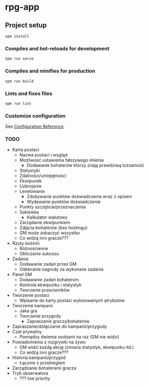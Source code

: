 # rpg-app

## Project setup
```
npm install
```

### Compiles and hot-reloads for development
```
npm run serve
```

### Compiles and minifies for production
```
npm run build
```

### Lints and fixes files
```
npm run lint
```

### Customize configuration
See [Configuration Reference](https://cli.vuejs.org/config/).

### TODO
* Karta postaci
  * Nazwa postaci i wygląd
  * Możliwość ustawienia fałszywego imienia
    * Dodawanie bohaterów którzy znają prawdziwą tożsamość
  * Statystyki
  * Zdalności/umiejętności
  * Ekwipunek
  * Uzbrojenie
  * Levelowanie
    * Zdobywanie punktów doświadczenia wraz z opisem
    * Wydawanie punktów doświadczenia
  * Punkty szczęścia/przeznaczenia
  * Sakiewka
    * Kalkulator walutowy
  * Zarządanie ekwipunkiem
  * Zdjęcia bohaterów (bez hostingu)
  * GM może zobaczyć wszystko
  * Co widzą inni gracze???
* Rzuty kośćmi
  * Różnościenne
  * Obliczanie sukcesu
* Zadania
  * Dodawanie zadań przez GM
  * Odebranie nagrody za wykonane zadania
* Panel GM
  * Dodawanie zadań bohaterom
  * Kontrola ekwipunku i statystyk
  * Tworzenie przeciwników
* Tworzenie postaci
  * Wpisanie do karty postaci wylosowanych atrybutów
* Tworzenie kampanii
  * Jaka gra
  * Tworzenie przygody
    * Zapraszanie graczy/bohaterów
* Zapraszanie/dołączanie do kampanii/przygody
* Czat prywatny
  * Pomiędzy dwiema osobami na raz (GM nie widzi)
* Powiadomienia z rozgrywki na żywo
  * GM widzi każdą akcję (zmiana statystyk, ekwipunku itd.)
  * Co widzą inni gracze???
* Historia kampanii/przygód
  * Łącznie z przebiegiem
* Zarządzanie bohaterami gracza
* Tryb obserwatora
  * ??? low priority
